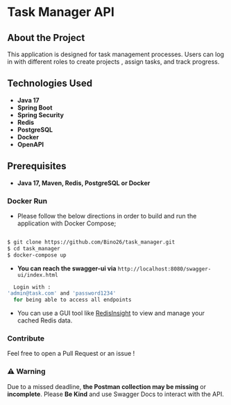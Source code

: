 # Task Manager API

## About the Project

This application is designed for  task management processes. Users can log in with different roles to create projects , assign tasks, and track progress. 

## Technologies Used

- **Java 17**
- **Spring Boot**
- **Spring Security**
- **Redis**
- **PostgreSQL**
- **Docker**
- **OpenAPI**

## Prerequisites

-  **Java 17, Maven, Redis, PostgreSQL or Docker**

### Docker Run

- Please follow the below directions in order to build and run the application with Docker Compose;

```sh

$ git clone https://github.com/Bino26/task_manager.git
$ cd task_manager
$ docker-compose up
``` 

- **You can reach the swagger-ui via**  `http://localhost:8080/swagger-ui/index.html`
```sh
  Login with :
'admin@task.com' and 'password1234' 
  for being able to access all endpoints
```
- You can use a GUI tool like [RedisInsight](https://redis.io/download/) to view and manage your cached Redis data.

### Contribute
Feel free to open a Pull Request or an issue !

### ⚠️ Warning
Due to a missed deadline, **the Postman collection may be missing** or **incomplete**.
Please **Be Kind** and use Swagger Docs to interact with the API.